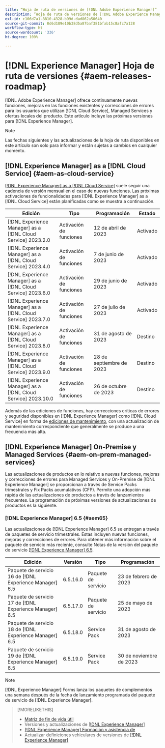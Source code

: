 ```yaml
---
title: “Hoja de ruta de versiones de [!DNL Adobe Experience Manager]”
description: “Hoja de ruta de versiones de [!DNL Adobe Experience Manager]”
exl-id: c106d7a1-8810-4328-b99d-dad862a50640
source-git-commit: 0d6d189e10b38d5a87baf381bfab15c8afc7a128
workflow-type: ht
source-wordcount: '336'
ht-degree: 100%

---
```


# [!DNL Experience Manager] Hoja de ruta de versiones {#aem-releases-roadmap}

[!DNL Adobe Experience Manager] ofrece continuamente nuevas funciones, mejoras en las funciones existentes y correcciones de errores para los usuarios que utilizan [!DNL Cloud Service], Managed Services y ofertas locales del producto. Este artículo incluye las próximas versiones para [!DNL Experience Manager].

>[!NOTE]
>
>Las fechas siguientes y las actualizaciones de la hoja de ruta disponibles en este artículo son solo para informar y están sujetas a cambios en cualquier momento.

## [!DNL Experience Manager] as a [!DNL Cloud Service] {#aem-as-cloud-service}

[[!DNL Experience Manager] as a [!DNL Cloud Service]](https://experienceleague.adobe.com/docs/experience-manager-cloud-service/content/release-notes/home.html?lang=es) suele seguir una cadencia de versión mensual en el caso de nuevas funciones. Las próximas activaciones de funcionalidades para [!DNL Experience Manager] as a [!DNL Cloud Service] están planificadas como se muestra a continuación.

| Edición | Tipo | Programación | Estado |
|---|---|---|---|
| [!DNL Experience Manager] as a [!DNL Cloud Service] 2023.2.0 | Activación de funciones | 12 de abril de 2023 | Activado |
| [!DNL Experience Manager] as a [!DNL Cloud Service] 2023.4.0 | Activación de funciones | 7 de junio de 2023 | Activado |
| [!DNL Experience Manager] as a [!DNL Cloud Service] 2023.6.0 | Activación de funciones | 29 de junio de 2023 | Activado |
| [!DNL Experience Manager] as a [!DNL Cloud Service] 2023.7.0 | Activación de funciones | 27 de julio de 2023 | Activado |
| [!DNL Experience Manager] as a [!DNL Cloud Service] 2023.8.0 | Activación de funciones | 31 de agosto de 2023 | Destino |
| [!DNL Experience Manager] as a [!DNL Cloud Service] 2023.9.0 | Activación de funciones | 28 de septiembre de 2023 | Destino |
| [!DNL Experience Manager] as a [!DNL Cloud Service] 2023.10.0 | Activación de funciones | 26 de octubre de 2023 | Destino |

Además de las ediciones de funciones, hay correcciones críticas de errores y seguridad disponibles en [!DNL Experience Manager] como [!DNL Cloud Service] en forma de [ediciones de mantenimiento](https://experienceleague.adobe.com/docs/experience-manager-cloud-service/content/release-notes/maintenance/latest.html?lang=es), con una actualización de mantenimiento correspondiente que generalmente se produce a una frecuencia más alta.

## [!DNL Experience Manager] On-Premise y Managed Services {#aem-on-prem-managed-services}

Las actualizaciones de productos en lo relativo a nuevas funciones, mejoras y correcciones de errores para Managed Services y On-Premise de [!DNL Experience Manager] se proporcionan a través de Service Packs trimestrales y Fix Packs acumulativos (CFP). Permite una adopción más rápida de las actualizaciones de productos a través de lanzamientos frecuentes. La programación de próximas versiones de actualizaciones de productos es la siguiente.

### [!DNL Experience Manager] 6.5 {#aem65}

Las actualizaciones de [!DNL Experience Manager] 6.5 se entregan a través de paquetes de servicio trimestrales. Estas incluyen nuevas funciones, mejoras y correcciones de errores. Para obtener más información sobre el paquete de servicio más reciente, consulte Notas de la versión del paquete de servicio [[!DNL Experience Manager]  6.5](https://experienceleague.adobe.com/docs/experience-manager-65/release-notes/release-notes.html?lang=es).

| Edición | Versión | Tipo | Programación |
|---|---|---|---|
| Paquete de servicio 16 de [!DNL Experience Manager] 6.5 | 6.5.16.0 | Paquete de servicio | 23 de febrero de 2023 |
| Paquete de servicio 17 de [!DNL Experience Manager] 6.5 | 6.5.17.0 | Paquete de servicio | 25 de mayo de 2023 |
| Paquete de servicio 18 de [!DNL Experience Manager] 6.5 | 6.5.18.0 | Service Pack | 31 de agosto de 2023 |
| Paquete de servicio 19 de [!DNL Experience Manager] 6.5 | 6.5.19.0 | Service Pack | 30 de noviembre de 2023 |

>[!NOTE]
>
>[!DNL Experience Manager] Forms lanza los paquetes de complementos una semana después de la fecha de lanzamiento programada del paquete de servicio de [!DNL Experience Manager].

>[!MORELIKETHIS]
>
>* [Matriz de fin de vida útil](https://helpx.adobe.com/es/support/programs/eol-matrix.html)
>* Versiones y actualizaciones de [[!DNL Experience Manager] ](https://experienceleague.adobe.com/docs/experience-manager-release-information/aem-release-updates/aem-releases-updates.html?lang=es)
>* [[!DNL Experience Manager] Formación y asistencia de](https://experienceleague.adobe.com/docs/experience-manager-cloud-service.html?lang=es)
>* Actualizar definiciones vehiculares de versiones de [[!DNL Experience Manager] ](/help/using/update-release-vehicle-definitions.md)
